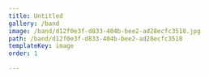 ```yaml
---
title: Untitled
gallery: /band
image: /band/d12f0e3f-d833-404b-bee2-ad28ecfc3518.jpg
path: /band/d12f0e3f-d833-404b-bee2-ad28ecfc3518
templateKey: image
order: 1

---
```


